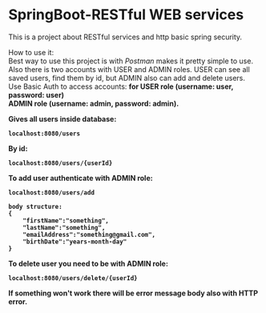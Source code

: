 # SpringBoot-RESTful WEB services
This is a project about RESTful services and http basic spring security.<p>
How to use it:<br>
Best way to use this project is with <i>Postman</i> makes it pretty simple to use.<br>
Also there is two accounts with USER and ADMIN roles. USER can see all saved users, find them by id, but ADMIN also can add and delete users.<br>
Use Basic Auth to access accounts: <strong>for USER role (username: user, password: user)<strong><br>
    <strong>ADMIN role (username: admin, password: admin)</strong>.<p>
Gives all users inside database:
```
localhost:8080/users
```
By id:
```
localhost:8080/users/{userId}
```
To add user authenticate with ADMIN role:
```
localhost:8080/users/add

body structure:
{
    "firstName":"something",
    "lastName":"something",
    "emailAddress":"something@gmail.com",
    "birthDate":"years-month-day"
}
```

To delete user you need to be with ADMIN role:
```
localhost:8080/users/delete/{userId}
```
If something won't work there will be error message body also with HTTP error.
